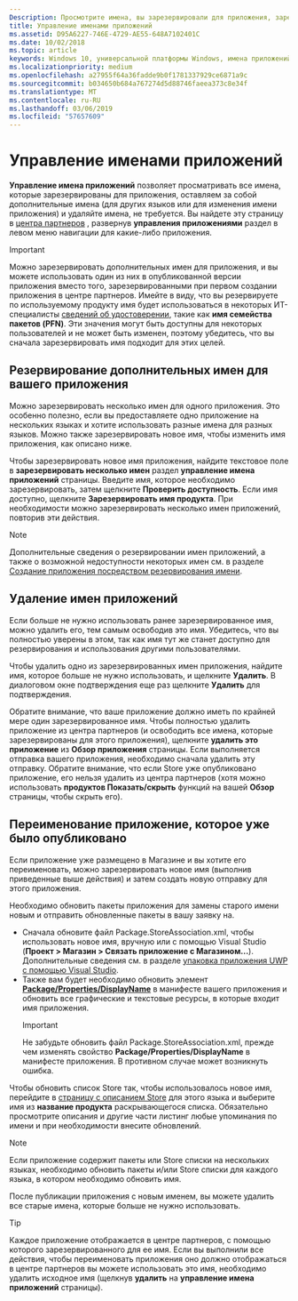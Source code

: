 ```yaml
---
Description: Просмотрите имена, вы зарезервировали для приложения, зарезервируйте дополнительные имена (для других языков или чтобы изменить имя вашего приложения) и удалите лишние зарезервированные имена.
title: Управление именами приложений
ms.assetid: D95A6227-746E-4729-AE55-648A7102401C
ms.date: 10/02/2018
ms.topic: article
keywords: Windows 10, универсальной платформы Windows, имена приложений, измените имя приложения, имя приложения, название игры, название продукта
ms.localizationpriority: medium
ms.openlocfilehash: a27955f64a36fadde9b0f1781337929ce6871a9c
ms.sourcegitcommit: b034650b684a767274d5d88746faeea373c8e34f
ms.translationtype: MT
ms.contentlocale: ru-RU
ms.lasthandoff: 03/06/2019
ms.locfileid: "57657609"
---
```

# <a name="manage-app-names"></a>Управление именами приложений

**Управление имена приложений** позволяет просматривать все имена, которые зарезервированы для приложения, оставляем за собой дополнительные имена (для других языков или для изменения имени приложения) и удаляйте имена, не требуется. Вы найдете эту страницу в [центра партнеров](https://partner.microsoft.com/dashboard) , развернув **управления приложениями** раздел в левом меню навигации для какие-либо приложения.

> [!IMPORTANT]
> Можно зарезервировать дополнительных имен для приложения, и вы можете использовать один из них в опубликованной версии приложения вместо того, зарезервированными при первом создании приложения в центре партнеров. Имейте в виду, что вы резервируете по используемому продукту имя будет использоваться в некоторых ИТ-специалисты [сведений об удостоверении](view-app-identity-details.md), такие как **имя семейства пакетов (PFN)**. Эти значения могут быть доступны для некоторых пользователей и не может быть изменен, поэтому убедитесь, что вы сначала зарезервировать имя подходит для этих целей.


## <a name="reserve-additional-names-for-your-app"></a>Резервирование дополнительных имен для вашего приложения

Можно зарезервировать несколько имен для одного приложения. Это особенно полезно, если вы предоставляете одно приложение на нескольких языках и хотите использовать разные имена для разных языков. Можно также зарезервировать новое имя, чтобы изменить имя приложения, как описано ниже.

Чтобы зарезервировать новое имя приложения, найдите текстовое поле в **зарезервировать несколько имен** раздел **управление имена приложений** страницы. Введите имя, которое необходимо зарезервировать, затем щелкните **Проверить доступность**. Если имя доступно, щелкните **Зарезервировать имя продукта**. При необходимости можно зарезервировать несколько имен приложений, повторив эти действия.

> [!NOTE]
> Дополнительные сведения о резервировании имен приложений, а также о возможной недоступности некоторых имен см. в разделе [Создание приложения посредством резервирования имени](create-your-app-by-reserving-a-name.md).


## <a name="delete-app-names"></a>Удаление имен приложений

Если больше не нужно использовать ранее зарезервированное имя, можно удалить его, тем самым освободив это имя. Убедитесь, что вы полностью уверены в этом, так как имя тут же станет доступно для резервирования и использования другими пользователями.

Чтобы удалить одно из зарезервированных имен приложения, найдите имя, которое больше не нужно использовать, и щелкните **Удалить**. В диалоговом окне подтверждения еще раз щелкните **Удалить** для подтверждения.

Обратите внимание, что ваше приложение должно иметь по крайней мере один зарезервированное имя. Чтобы полностью удалить приложение из центра партнеров (и освободить все имена, которые зарезервированы для этого приложения), щелкните **удалить это приложение** из **Обзор приложения** страницы. Если выполняется отправка вашего приложения, необходимо сначала удалить эту отправку. Обратите внимание, что если Store уже опубликовано приложение, его нельзя удалить из центра партнеров (хотя можно использовать **продуктов Показать/скрыть** функций на вашей **Обзор** страницы, чтобы скрыть его). 


## <a name="rename-an-app-that-has-already-been-published"></a>Переименование приложение, которое уже было опубликовано

Если приложение уже размещено в Магазине и вы хотите его переименовать, можно зарезервировать новое имя (выполнив приведенные выше действия) и затем создать новую отправку для этого приложения. 

Необходимо обновить пакеты приложения для замены старого имени новым и отправить обновленные пакеты в вашу заявку на.
- Сначала обновите файл Package.StoreAssociation.xml, чтобы использовать новое имя, вручную или с помощью Visual Studio (**Проект > Магазин > Связать приложение с Магазином...**). Дополнительные сведения см. в разделе [упаковка приложения UWP с помощью Visual Studio](../packaging/packaging-uwp-apps.md).
- Также вам будет необходимо обновить элемент [**Package/Properties/DisplayName**](https://docs.microsoft.com/uwp/schemas/appxpackage/uapmanifestschema/element-displayname) в манифесте вашего приложения и обновить все графические и текстовые ресурсы, в которые входит имя приложения. 
  > [!IMPORTANT]
  > Не забудьте обновить файл Package.StoreAssociation.xml, прежде чем изменять свойство **Package/Properties/DisplayName** в манифесте приложения. В противном случае может возникнуть ошибка.

Чтобы обновить список Store так, чтобы использовалось новое имя, перейдите в [страницу с описанием Store](create-app-store-listings.md) для этого языка и выберите имя из **название продукта** раскрывающегося списка. Обязательно просмотрите описания и другие части листинг любые упоминания по имени и при необходимости внесите обновлений.

> [!NOTE]
> Если приложение содержит пакеты или Store списки на нескольких языках, необходимо обновить пакеты и/или Store списки для каждого языка, в котором необходимо обновить имя.

После публикации приложения с новым именем, вы можете удалить все старые имена, которые больше не нужно использовать.

> [!TIP]
> Каждое приложение отображается в центре партнеров, с помощью которого зарезервированного для ее имя. Если вы выполнили все действия, чтобы переименовать приложения оно должно отображаться в центре партнеров вы можете использовать это имя, необходимо удалить исходное имя (щелкнув **удалить** на **управление имена приложений** страницы). 

 

 




